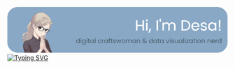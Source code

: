 [![Header](./github-header.png)](https://desamaia.github.io/DesaPortfolio/)
[![Typing SVG](https://readme-typing-svg.herokuapp.com?font=Poppins&size=24&pause=1000&color=435762&center=true&vCenter=true&width=840&height=30&lines=data+visualization+consultant+based+in+Germany;clear+communication+of+data+insights;or+a+more+artistic+approach;stand-out+visuals+for+research+groups+and+data+driven+organisations)](https://git.io/typing-svg)
